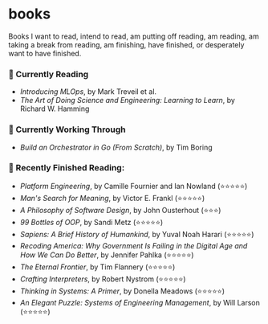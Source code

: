 # books
Books I want to read, intend to read, am putting off reading, am reading, am taking a break from reading, am finishing, have finished, or desperately want to have finished.

### 📖 Currently Reading
- _Introducing MLOps_, by Mark Treveil et al.
- _The Art of Doing Science and Engineering: Learning to Learn_, by Richard W. Hamming

### 📓 Currently Working Through
- _Build an Orchestrator in Go (From Scratch)_, by Tim Boring

### 📕 Recently Finished Reading:

- _Platform Engineering_, by Camille Fournier and Ian Nowland (⭐⭐⭐⭐⭐)
- _Man's Search for Meaning_, by Victor E. Frankl (⭐⭐⭐⭐⭐)
- _A Philosophy of Software Design_, by John Ousterhout (⭐⭐⭐)
- _99 Bottles of OOP_, by Sandi Metz (⭐⭐⭐⭐⭐)
- _Sapiens: A Brief History of Humankind_, by Yuval Noah Harari (⭐⭐⭐⭐⭐)
- _Recoding America: Why Government Is Failing in the Digital Age and How We Can Do Better_, by Jennifer Pahlka (⭐⭐⭐⭐⭐)
- _The Eternal Frontier_, by Tim Flannery (⭐⭐⭐⭐⭐)
- _Crafting Interpreters_, by Robert Nystrom (⭐⭐⭐⭐⭐)
- _Thinking in Systems: A Primer_, by Donella Meadows (⭐⭐⭐⭐⭐)
- _An Elegant Puzzle: Systems of Engineering Management_, by Will Larson (⭐⭐⭐⭐⭐)

